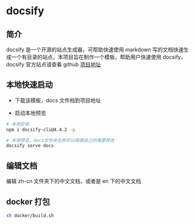 # docsify

## 简介

docsify 是一个开源的站点生成器，可帮助快速使用 markdown 写的文档快速生成一个有目录的站点，本项目旨在制作一个模板，帮助用户快速使用 docsify，docsify 官方站点请查看 github [项目地址](https://github.com/docsifyjs/docsify/)

## 本地快速启动

- 下载该模板，docs 文件档到项目地址

- 启动本地预览

```bash
# 本地安装
npm i docsify-cli@4.4.2 -g

# 本地预览，docs文件夹名称可以根据自己的需要修改
docsify serve docs

```

## 编辑文档

编辑 zh-cn 文件夹下的中文文档，或者是 en 下的中文文档

## docker 打包

```bash
sh docker/build.sh
```
